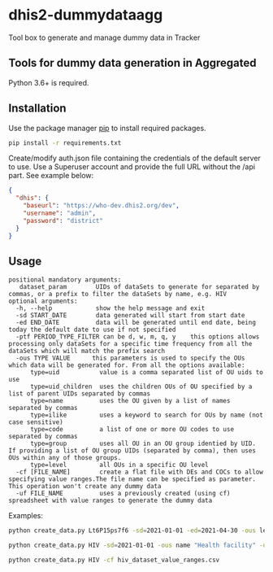 # dhis2-dummydataagg

Tool box to generate and manage dummy data in Tracker

## Tools for dummy data generation in Aggregated

Python 3.6+ is required.

## Installation

Use the package manager [pip](https://pip.pypa.io/en/stable/) to install required packages.

```bash
pip install -r requirements.txt
```

Create/modify auth.json file containing the credentials of the default server to use. Use a Superuser account and provide the full URL without the /api part. See example below:

```json
{
  "dhis": {
    "baseurl": "https://who-dev.dhis2.org/dev",
    "username": "admin",
    "password": "district"
  }
}
```

## Usage

	positional mandatory arguments:
  	   dataset_param        UIDs of dataSets to generate for separated by commas, or a prefix to filter the dataSets by name, e.g. HIV
  	optional arguments:
	  -h, --help            show the help message and exit
	  -sd START_DATE        data generated will start from start date
	  -ed END_DATE          data will be generated until end date, being today the default date to use if not specified
	  -ptf PERIOD_TYPE_FILTER can be d, w, m, q, y    this options allows processing only dataSets for a specific time frequency from all the dataSets which will match the prefix search
	  -ous TYPE VALUE      this parameters is used to specify the OUs which data will be generated for. From all the options available:
	      type=uid           value is a comma separated list of OU uids to use
	      type=uid_children  uses the children OUs of OU specified by a list of parent UIDs separated by commas
	      type=name          uses the OU given by a list of names separated by commas
	      type=ilike         uses a keyword to search for OUs by name (not case sensitive)
	      type=code          a list of one or more OU codes to use separated by commas
		  type=group         uses all OU in an OU group identied by UID. If providing a list of OU group UIDs (separated by comma), then uses OUs within any of those groups.
	      type=level         all OUs in a specific OU level
	  -cf [FILE_NAME]        create a flat file with DEs and COCs to allow specifying value ranges.The file name can be specified as parameter. This operation won't create any dummy data
	  -uf FILE_NAME          uses a previously created (using cf) spreadsheet with value ranges to generate the dummy data
	  
Examples:
```bash
python create_data.py Lt6P15ps7f6 -sd=2021-01-01 -ed=2021-04-30 -ous level 4

python create_data.py HIV -sd=2021-01-01 -ous name "Health facility" -uf test.csv

python create_data.py HIV -cf hiv_dataset_value_ranges.csv
```
